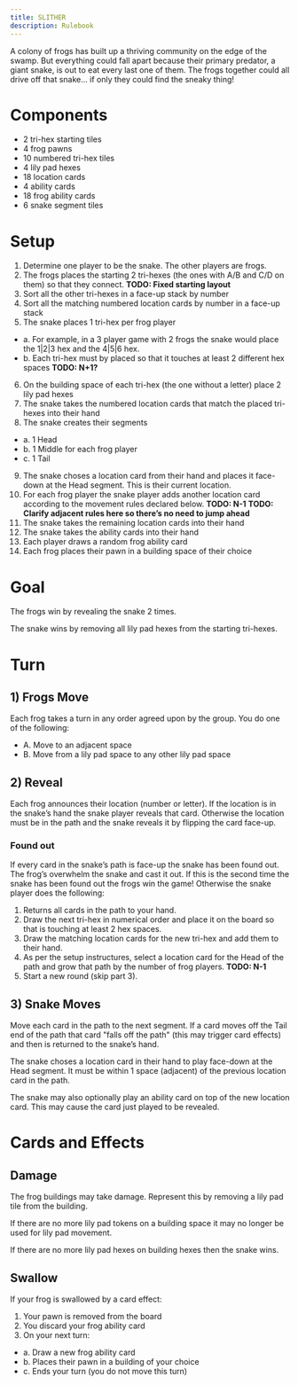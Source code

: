 ```yaml
---
title: SLITHER
description: Rulebook
---
```

A colony of frogs has built up a thriving community on the edge of the swamp. But everything could fall apart because their primary predator, a giant snake, is out to eat every last one of them. The frogs together could all drive off that snake… if only they could find the sneaky thing!

# Components
- 2 tri-hex starting tiles
- 4 frog pawns
- 10 numbered tri-hex tiles
- 4 lily pad hexes
- 18 location cards
- 4 ability cards
- 18 frog ability cards
- 6 snake segment tiles

# Setup
1. Determine one player to be the snake. The other players are frogs.
2. The frogs places the starting 2 tri-hexes (the ones with A/B and C/D on them) so that they connect.
**TODO: Fixed starting layout**
3. Sort all the other tri-hexes in a face-up stack by number
4. Sort all the matching numbered location cards by number in a face-up stack
5. The snake places 1 tri-hex per frog player
  - a. For example, in a 3 player game with 2 frogs the snake would place the 1|2|3 hex and the 4|5|6 hex.
  - b. Each tri-hex must by placed so that it touches at least 2 different hex spaces
**TODO: N+1?**
6. On the building space of each tri-hex (the one without a letter) place 2 lily pad hexes
7. The snake takes the numbered location cards that match the placed tri-hexes into their hand
8. The snake creates their segments
  - a. 1 Head
  - b. 1 Middle for each frog player
  - c. 1 Tail
9. The snake choses a location card from their hand and places it face-down at the Head segment. This is their current location.
10. For each frog player the snake player adds another location card according to the movement rules declared below.
**TODO: N-1**
**TODO: Clarify adjacent rules here so there’s no need to jump ahead**
11. The snake takes the remaining location cards into their hand
12. The snake takes the ability cards into their hand
13. Each player draws a random frog ability card
14. Each frog places their pawn in a building space of their choice

# Goal
The frogs win by revealing the snake 2 times.

The snake wins by removing all lily pad hexes from the starting tri-hexes.

# Turn
## 1) Frogs Move
Each frog takes a turn in any order agreed upon by the group.
You do one of the following:
- A. Move to an adjacent space
- B. Move from a lily pad space to any other lily pad space

## 2) Reveal
Each frog announces their location (number or letter). If the location is in the snake’s hand the snake player reveals that card. Otherwise the location must be in the path and the snake reveals it by flipping the card face-up.

### Found out
If every card in the snake’s path is face-up the snake has been found out. The frog’s overwhelm the snake and cast it out. If this is the second time the snake has been found out the frogs win the game! Otherwise the snake player does the following:
1. Returns all cards in the path to your hand.
2. Draw the next tri-hex in numerical order and place it on the board so that is touching at least 2 hex spaces.
3. Draw the matching location cards for the new tri-hex and add them to their hand.
4. As per the setup instructures, select a location card for the Head of the path and grow that path by the number of frog players.
**TODO: N-1**
5. Start a new round (skip part 3).

## 3) Snake Moves
Move each card in the path to the next segment. If a card moves off the Tail end of the path that card "falls off the path" (this may trigger card effects) and then is returned to the snake’s hand.

The snake choses a location card in their hand to play face-down at the Head segment. It must be within 1 space (adjacent) of the previous location card in the path.

The snake may also optionally play an ability card on top of the new location card. This may cause the card just played to be revealed.

# Cards and Effects

## Damage
The frog buildings may take damage. Represent this by removing a lily pad tile from the building.

If there are no more lily pad tokens on a building space it may no longer be used for lily pad movement.

If there are no more lily pad hexes on building hexes then the snake wins.

## Swallow
If your frog is swallowed by a card effect:
1. Your pawn is removed from the board
2. You discard your frog ability card
3. On your next turn:
  - a. Draw a new frog ability card
  - b. Places their pawn in a building of your choice
  - c. Ends your turn (you do not move this turn)
